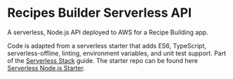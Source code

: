 # Recipes Builder Serverless API

A serverless, Node.js API deployed to AWS for a Recipe Building app. 

Code is adapted from a serverless starter that adds ES6, TypeScript, serverless-offline, linting, environment variables, and unit test support. Part of the [Serverless Stack](http://serverless-stack.com) guide. The starter repo can be found here [Serverless Node.js Starter](https://github.com/AnomalyInnovations/serverless-nodejs-starter).

